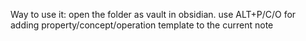 Way to use it: open the folder as vault in obsidian.
use  ALT+P/C/O for adding property/concept/operation template to the current note